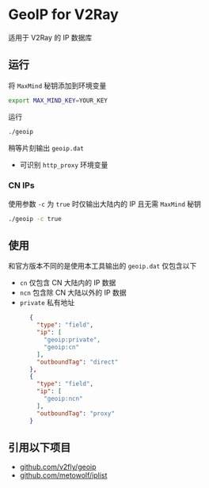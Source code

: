 # GeoIP for V2Ray

适用于 V2Ray 的 IP 数据库

## 运行

将 `MaxMind` 秘钥添加到环境变量

```bash
export MAX_MIND_KEY=YOUR_KEY
```

运行

```bash
./geoip
```

稍等片刻输出 `geoip.dat`

* 可识别 `http_proxy` 环境变量

### CN IPs

使用参数 `-c` 为 `true` 时仅输出大陆内的 IP 且无需 `MaxMind` 秘钥

```bash
./geoip -c true
```

## 使用

和官方版本不同的是使用本工具输出的 `geoip.dat` 仅包含以下

* `cn` 仅包含 CN 大陆内的 IP 数据
* `ncn` 包含除 CN 大陆以外的 IP 数据
* `private` 私有地址


```json
      {
        "type": "field",
        "ip": [
          "geoip:private",
          "geoip:cn"
        ],
        "outboundTag": "direct"
      },
      {
        "type": "field",
        "ip": [
          "geoip:ncn"
        ],
        "outboundTag": "proxy"
      }
```

## 引用以下项目

* [github.com/v2fly/geoip](https://github.com/v2fly/geoip)
* [github.com/metowolf/iplist](https://github.com/metowolf/iplist)